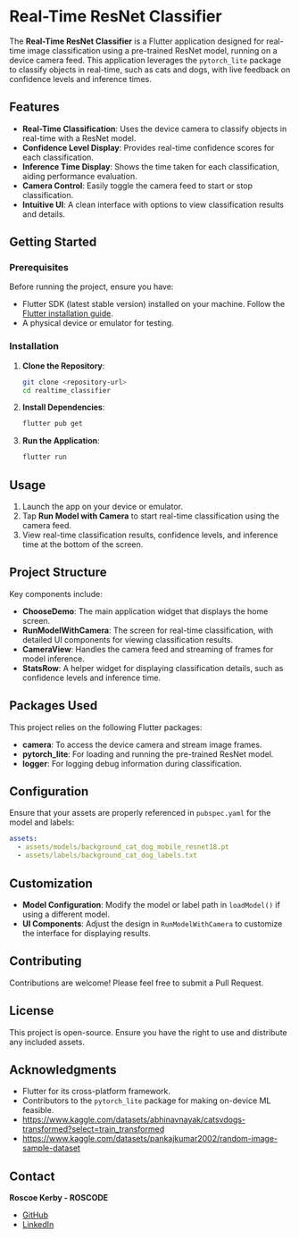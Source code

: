 # Real-Time ResNet Classifier

The **Real-Time ResNet Classifier** is a Flutter application designed for real-time image classification using a pre-trained ResNet model, running on a device camera feed. This application leverages the `pytorch_lite` package to classify objects in real-time, such as cats and dogs, with live feedback on confidence levels and inference times.

## Features

- **Real-Time Classification**: Uses the device camera to classify objects in real-time with a ResNet model.
- **Confidence Level Display**: Provides real-time confidence scores for each classification.
- **Inference Time Display**: Shows the time taken for each classification, aiding performance evaluation.
- **Camera Control**: Easily toggle the camera feed to start or stop classification.
- **Intuitive UI**: A clean interface with options to view classification results and details.

## Getting Started

### Prerequisites

Before running the project, ensure you have:

- Flutter SDK (latest stable version) installed on your machine. Follow the [Flutter installation guide](https://flutter.dev/docs/get-started/install).
- A physical device or emulator for testing.

### Installation

1. **Clone the Repository**:

   ```bash
   git clone <repository-url>
   cd realtime_classifier
   ```

2. **Install Dependencies**:

   ```bash
   flutter pub get
   ```

3. **Run the Application**:

   ```bash
   flutter run
   ```

## Usage

1. Launch the app on your device or emulator.
2. Tap **Run Model with Camera** to start real-time classification using the camera feed.
3. View real-time classification results, confidence levels, and inference time at the bottom of the screen.

## Project Structure

Key components include:

- **ChooseDemo**: The main application widget that displays the home screen.
- **RunModelWithCamera**: The screen for real-time classification, with detailed UI components for viewing classification results.
- **CameraView**: Handles the camera feed and streaming of frames for model inference.
- **StatsRow**: A helper widget for displaying classification details, such as confidence levels and inference time.

## Packages Used

This project relies on the following Flutter packages:

- **camera**: To access the device camera and stream image frames.
- **pytorch_lite**: For loading and running the pre-trained ResNet model.
- **logger**: For logging debug information during classification.

## Configuration

Ensure that your assets are properly referenced in `pubspec.yaml` for the model and labels:

```yaml
assets:
  - assets/models/background_cat_dog_mobile_resnet18.pt
  - assets/labels/background_cat_dog_labels.txt
```

## Customization

- **Model Configuration**: Modify the model or label path in `loadModel()` if using a different model.
- **UI Components**: Adjust the design in `RunModelWithCamera` to customize the interface for displaying results.

## Contributing

Contributions are welcome! Please feel free to submit a Pull Request.

## License

This project is open-source. Ensure you have the right to use and distribute any included assets.

## Acknowledgments

- Flutter for its cross-platform framework.
- Contributors to the `pytorch_lite` package for making on-device ML feasible.
- https://www.kaggle.com/datasets/abhinavnayak/catsvdogs-transformed?select=train_transformed
- https://www.kaggle.com/datasets/pankajkumar2002/random-image-sample-dataset

## Contact

**Roscoe Kerby - ROSCODE**  
- [GitHub](https://github.com/roscoekerby)
- [LinkedIn](https://www.linkedin.com/in/roscoekerby/)
